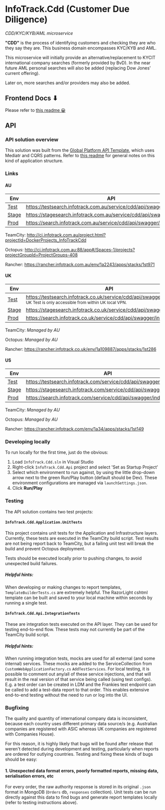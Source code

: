 # InfoTrack.Cdd (Customer Due Diligence)
_CDD/KYC/KYB/AML microservice_

**"CDD"** is the process of identifying customers and checking they are who they say they are. This business domain encompasses KYC/KYB and AML.

This microservice will initially provide an alternative/replacement to KYCIT international company searches (formerly provided by BvD). In the near future AML personal searches will also be added (replacing Dow Jones' current offering).

Later on, more searches and/or providers may also be added.

## Frontend Docs ⬇

Please refer to [this readme 😀](https://github.com/InfoTrackGlobal/InfoTrack.Cdd/tree/develop/client)

## API

### API solution overview
This solution was built from the [Global Platform API Template](https://github.com/InfoTrackGlobal/InfoTrack.GlobalPlatform.Template), which uses Mediatr and CQRS patterns. Refer to [this readme](https://github.com/InfoTrackGlobal/InfoTrack.GlobalPlatform.Template) for general notes on this kind of application structure.

### Links
#### AU
| Env | API | UI |
|---|---|---|
| [Test](https://testsearch.infotrack.com.au/service/cdd/api/swagger/index.html) | https://testsearch.infotrack.com.au/service/cdd/api/swagger/index.html | https://testsearch.infotrack.com.au/service/cdd |
| [Stage](https://stagesearch.infotrack.com.au/service/cdd/api/swagger/index.html) | https://stagesearch.infotrack.com.au/service/cdd/api/swagger/index.html | https://stagesearch.infotrack.com.au/service/cdd |
| [Prod](https://search.infotrack.com.au/service/cdd/api/swagger/index.html) | https://search.infotrack.com.au/service/cdd/api/swagger/index.html | https://search.infotrack.com.au/service/cdd |

TeamCity: http://ci.infotrack.com.au/project.html?projectId=DockerProjects_InfoTrackCdd

Octopus: http://ci.infotrack.com.au:88/app#/Spaces-1/projects?projectGroupId=ProjectGroups-408

Rancher: https://rancher.infotrack.com.au/env/1a2243/apps/stacks/1st971

#### UK
| Env | API | UI |
|---|---|---|
| [Test](https://testsearch.infotrack.co.uk/service/cdd/api/swagger/index.html) | https://testsearch.infotrack.co.uk/service/cdd/api/swagger/index.html <sub>UK Test is only accessible from within UK local VPN.</sub> | https://testsearch.infotrack.co.uk/service/cdd |
| [Stage](https://stagesearch.infotrack.co.uk/service/cdd/api/swagger/index.html) | https://stagesearch.infotrack.co.uk/service/cdd/api/swagger/index.html | https://search.infotrack.co.uk/service/cdd/api/swagger/index.html |
| [Prod](https://search.infotrack.co.uk/service/cdd/api/swagger/index.html) | https://search.infotrack.co.uk/service/cdd/api/swagger/index.html | https://search.infotrack.co.uk/service/cdd |

TeamCity: *Managed by AU*

Octopus: *Managed by AU*

Rancher: https://rancher.infotrack.co.uk/env/1a109887/apps/stacks/1st286

#### US
| Env | API | UI |
|---|---|---|
| [Test](https://testsearch.infotrack.com/service/cdd/api/swagger/index.html) | https://testsearch.infotrack.com/service/cdd/api/swagger/index.html | https://testsearch.infotrack.com/service/cdd |
| [Stage](https://stagesearch.infotrack.com/service/cdd/api/swagger/index.html) | https://stagesearch.infotrack.com/service/cdd/api/swagger/index.html | https://stagesearch.infotrack.com/service/cdd |
| [Prod](https://search.infotrack.com/service/cdd/api/swagger/index.html) | https://search.infotrack.com/service/cdd/api/swagger/index.html | https://search.infotrack.com/service/cdd |

TeamCity: *Managed by AU* 

Octopus: *Managed by AU* 

Rancher: https://rancher.infotrack.com/env/1a34/apps/stacks/1st149

### Developing locally

To run locally for the first time, just do the obvious:
1. Load `InfoTrack.Cdd.sln` in Visual Studio
2. Right-click `InfoTrack.Cdd.Api` project and select 'Set as Startup Project'
3. Select which environment to run against, by using the little drop-down arrow next to the green Run/Play button (default should be Dev). These environment configurations are managed via `launchSettings.json`.
4. Click **Run/Play**

### Testing

The API solution contains two test projects:

#### `InfoTrack.Cdd.Application.UnitTests`
This project contains unit tests for the Application and Infrastructure layers. Currently, these tests are executed in the TeamCity build script. Test results are not being report back to TeamCity, but a failing unit test will break the build and prevent Octopus deployment. 

Tests should be executed locally prior to pushing changes, to avoid unexpected build failures.

##### Helpful hints:
When developing or making changes to report templates, `TemplateBuilderTests.cs` are extremely helpful. The RazorLight cshtml template can be built and saved to your local machine within seconds by running a single test.

#### `InfoTrack.Cdd.Api.IntegrationTests`
These are integration tests executed on the API layer. They can be used for testing end-to-end flow. These tests may not currently be part of the TeamCity build script.

##### Helpful hints: 
When running integration tests, mocks are used for all external (and some internal) services. These mocks are added to the ServiceCollection from `CustomWebApplicationFactory.cs` `AddTestServices`. For local testing, it is possible to comment out any/all of these service injections, and that will result in the real version of that service being called (using test configs). E.g. a test order can be created in LDM and the Frankies test endpoint can be called to add a test-data report to that order. This enables extensive end-to-end testing without the need to run or log into the UI.

### Bugfixing

The quality and quantity of international company data is inconsistent, because each country uses different primary data source/s (e.g. Australian companies are registered with ASIC whereas UK companies are registered with Companies House). 

For this reason, it is highly likely that bugs will be found after release that weren't detected during development and testing, particularly when reports are ordered for outlying countries. Testing and fixing these kinds of bugs should be easy:

#### 1. Unexpected data format errors, poorly formatted reports, missing data, serialisation errors, etc
For every order, the raw authority response is stored in its original `.json` format in MongoDB (`Orders` db, `responses` collection). Unit tests can be run directly against this data to find bugs and generate report templates locally (refer to testing instructions above).

